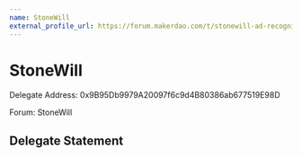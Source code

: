 ```yaml
---
name: StoneWill
external_profile_url: https://forum.makerdao.com/t/stonewill-ad-recognition-submission/23782
---
```


# StoneWill
Delegate Address: 0x9B95Db9979A20097f6c9d4B80386ab677519E98D

Forum: StoneWill

## Delegate Statement
